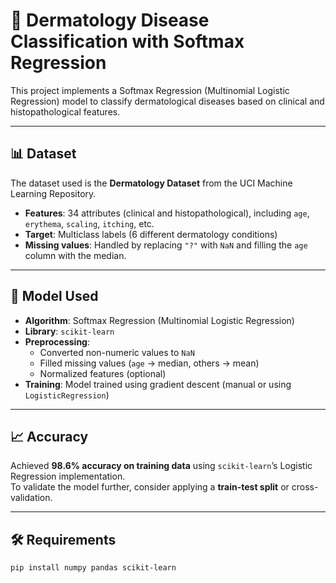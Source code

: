 # 🧠 Dermatology Disease Classification with Softmax Regression

This project implements a Softmax Regression (Multinomial Logistic Regression) model to classify dermatological diseases based on clinical and histopathological features.

---

## 📊 Dataset

The dataset used is the **Dermatology Dataset** from the UCI Machine Learning Repository.

- **Features**: 34 attributes (clinical and histopathological), including `age`, `erythema`, `scaling`, `itching`, etc.
- **Target**: Multiclass labels (6 different dermatology conditions)
- **Missing values**: Handled by replacing `"?"` with `NaN` and filling the `age` column with the median.

---

## 🚀 Model Used

- **Algorithm**: Softmax Regression (Multinomial Logistic Regression)
- **Library**: `scikit-learn`
- **Preprocessing**:
  - Converted non-numeric values to `NaN`
  - Filled missing values (`age` → median, others → mean)
  - Normalized features (optional)
- **Training**: Model trained using gradient descent (manual or using `LogisticRegression`)

---

## 📈 Accuracy

Achieved **98.6% accuracy on training data** using `scikit-learn`’s Logistic Regression implementation.  
To validate the model further, consider applying a **train-test split** or cross-validation.

---

## 🛠️ Requirements

```bash
pip install numpy pandas scikit-learn

